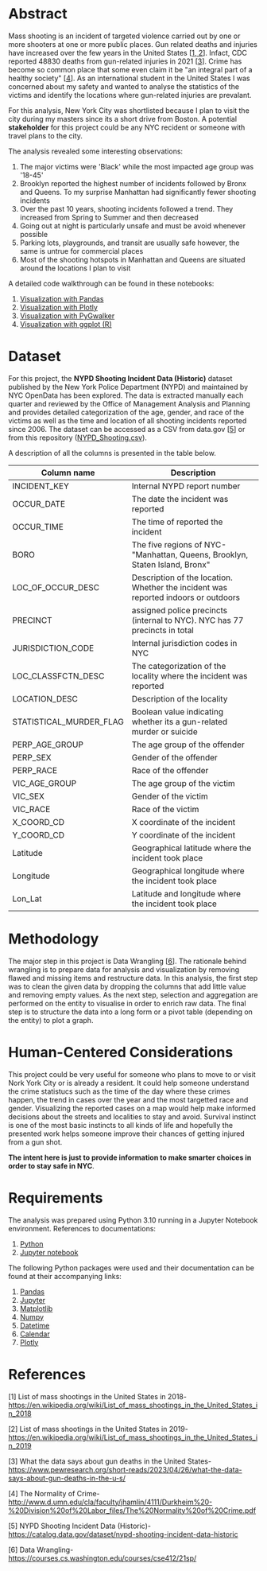 # Abstract

Mass shooting is an incident of targeted violence carried out by one or more shooters at one or more public places. Gun related deaths and injuries have increased over the few years in the United States [[1, 2](#references)]. Infact, CDC reported 48830 deaths from gun-related injuries in 2021 [[3](#references)]. Crime has become so common place that some even claim it be "an integral part of a healthy society" [[4](#references)]. As an international student in the United States I was concerned about my safety and wanted to analyse the statistics of the victims and identify the locations where gun-related injuries are prevalant.

For this analysis, New York City was shortlisted because I plan to visit the city during my masters since its a short drive from Boston. A potential **stakeholder** for this project could be any NYC recident or someone with travel plans to the city.

The analysis revealed some interesting observations:

1. The major victims were 'Black' while the most impacted age group was '18-45'
2. Brooklyn reported the highest number of incidents followed by Bronx and Queens. To my surprise Manhattan had significantly fewer shooting incidents
3. Over the past 10 years, shooting incidents followed a trend. They increased from Spring to Summer and then decreased
4. Going out at night is particularly unsafe and must be avoid whenever possible
5. Parking lots, playgrounds, and transit are usually safe however, the same is untrue for commercial places
6. Most of the shooting hotspots in Manhattan and Queens are situated around the locations I plan to visit

A detailed code walkthrough can be found in these notebooks:

1. [Visualization with Pandas](https://github.com/singhdivyank/Visualization/blob/main/NYPD_visualization.ipynb)
2. [Visualization with Plotly](https://colab.research.google.com/drive/1Aka5fncNMsWNNFlg9aJqxk2XAQ8ImdCk?usp=sharing)
3. [Visualization with PyGwalker](https://colab.research.google.com/drive/1x4v3W5QHgIDPOwlVpauomx1z2PnjrtFJ?usp=sharing)
4. [Visualization with ggplot (R)](https://colab.research.google.com/drive/1tp7g8b3vf3lTHEFsRCSHixkJ0-rq2SOI?usp=sharing)

# Dataset

For this project, the **NYPD Shooting Incident Data (Historic)** dataset published by the New York Police Department (NYPD) and maintained by NYC OpenData has been explored. The data is extracted manually each quarter and reviewed by the Office of Management Analysis and Planning and provides detailed categorization of the age, gender, and race of the victims as well as the time and location of all shooting incidents reported since 2006. The dataset can be accessed as a CSV from data.gov [[5](#references)] or from this repository ([NYPD_Shooting.csv](https://github.com/singhdivyank/Visualization/blob/main/NYPD_Shooting.csv)).

A description of all the columns is presented in the table below.

| Column name | Description |
| ----------- | ----------- |
| INCIDENT_KEY | Internal NYPD report number |
| OCCUR_DATE | The date the incident was reported |
| OCCUR_TIME | The time of reported the incident |
| BORO | The five regions of NYC- "Manhattan, Queens, Brooklyn, Staten Island, Bronx" |
| LOC_OF_OCCUR_DESC | Description of the location. Whether the incident was reported indoors or outdoors |
| PRECINCT | assigned police precincts (internal to NYC). NYC has 77 precincts in total |
| JURISDICTION_CODE | Internal jurisdiction codes in NYC |
| LOC_CLASSFCTN_DESC | The categorization of the locality where the incident was reported |
| LOCATION_DESC | Description of the locality |
| STATISTICAL_MURDER_FLAG | Boolean value indicating whether its a gun-related murder or suicide |
| PERP_AGE_GROUP | The age group of the offender |
| PERP_SEX | Gender of the offender |
| PERP_RACE | Race of the offender |
| VIC_AGE_GROUP | The age group of the victim |
| VIC_SEX | Gender of the victim |
| VIC_RACE | Race of the victim |
| X_COORD_CD | X coordinate of the incident |
| Y_COORD_CD | Y coordinate of the incident |
| Latitude | Geographical latitude where the incident took place |
| Longitude | Geographical longitude where the incident took place |
| Lon_Lat | Latitude and longitude where the incident took place |

# Methodology

The major step in this project is Data Wrangling [[6](#references)]. The rationale behind wrangling is to prepare data for analysis and visualization by removing flawed and missing items and restructure data. In this analysis, the first step was to clean the given data by dropping the columns that add little value and removing empty values. As the next step, selection and aggregation are performed on the entity to visualise in order to enrich raw data. The final step is to structure the data into a long form or a pivot table (depending on the entity) to plot a graph.

# Human-Centered Considerations

This project could be very useful for someone who plans to move to or visit Nork York City or is already a resident. It could help someone understand the crime statistucs such as the time of the day where these crimes happen, the trend in cases over the year and the most targetted race and gender. Visualizing the reported cases on a map would help make informed decisions about the streets and localities to stay and avoid. Survival instinct is one of the most basic instincts to all kinds of life and hopefully the presented work helps someone improve their chances of getting injured from a gun shot.

**The intent here is just to provide information to make smarter choices in order to stay safe in NYC**.

# Requirements

The analysis was prepared using Python 3.10 running in a Jupyter Notebook environment. References to documentations:

1. [Python](https://docs.python.org/3.10/)
2. [Jupyter notebook](http://jupyter-notebook.readthedocs.io/en/latest/)

The following Python packages were used and their documentation can be found at their accompanying links:
1. [Pandas](https://pandas.pydata.org/)
2. [Jupyter](https://jupyter.org/)
3. [Matplotlib](https://matplotlib.org/)
4. [Numpy](https://numpy.org/)
5. [Datetime](https://docs.python.org/3/library/datetime.html)
6. [Calendar](https://docs.python.org/3/library/calendar.html)
7. [Plotly](https://plotly.github.io/plotly.py-docs/generated/plotly.html)

# References

[1] List of mass shootings in the United States in 2018- https://en.wikipedia.org/wiki/List_of_mass_shootings_in_the_United_States_in_2018

[2] List of mass shootings in the United States in 2019- https://en.wikipedia.org/wiki/List_of_mass_shootings_in_the_United_States_in_2019

[3] What the data says about gun deaths in the United States- https://www.pewresearch.org/short-reads/2023/04/26/what-the-data-says-about-gun-deaths-in-the-u-s/

[4] The Normality of Crime- http://www.d.umn.edu/cla/faculty/jhamlin/4111/Durkheim%20-%20Division%20of%20Labor_files/The%20Normality%20of%20Crime.pdf

[5] NYPD Shooting Incident Data (Historic)- https://catalog.data.gov/dataset/nypd-shooting-incident-data-historic

[6] Data Wrangling- https://courses.cs.washington.edu/courses/cse412/21sp/
